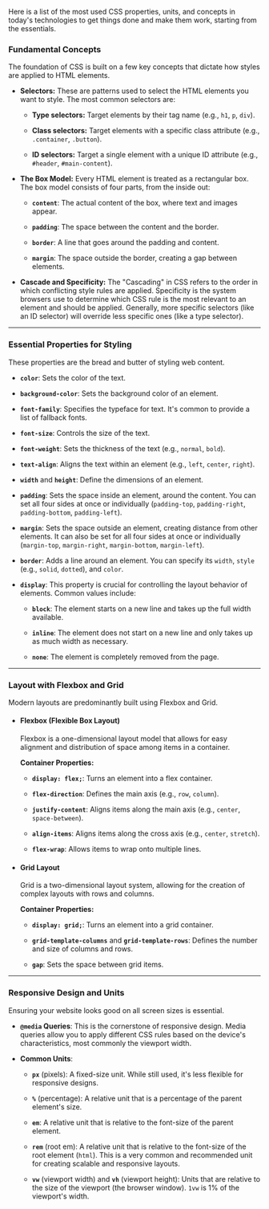 Here is a list of the most used CSS properties, units, and concepts in today's technologies to get things done and make them work, starting from the essentials.

### **Fundamental Concepts**

The foundation of CSS is built on a few key concepts that dictate how styles are applied to HTML elements.

- **Selectors:** These are patterns used to select the HTML elements you want to style. The most common selectors are:
    
    - **Type selectors:** Target elements by their tag name (e.g., `h1`, `p`, `div`).
        
    - **Class selectors:** Target elements with a specific class attribute (e.g., `.container`, `.button`).
        
    - **ID selectors:** Target a single element with a unique ID attribute (e.g., `#header`, `#main-content`).
        
- **The Box Model:** Every HTML element is treated as a rectangular box. The box model consists of four parts, from the inside out:
    
    - **`content`**: The actual content of the box, where text and images appear.
        
    - **`padding`**: The space between the content and the border.
        
    - **`border`**: A line that goes around the padding and content.
        
    - **`margin`**: The space outside the border, creating a gap between elements.
        
- **Cascade and Specificity:** The "Cascading" in CSS refers to the order in which conflicting style rules are applied. Specificity is the system browsers use to determine which CSS rule is the most relevant to an element and should be applied. Generally, more specific selectors (like an ID selector) will override less specific ones (like a type selector).
    

---

### **Essential Properties for Styling**

These properties are the bread and butter of styling web content.

- **`color`**: Sets the color of the text.
    
- **`background-color`**: Sets the background color of an element.
    
- **`font-family`**: Specifies the typeface for text. It's common to provide a list of fallback fonts.
    
- **`font-size`**: Controls the size of the text.
    
- **`font-weight`**: Sets the thickness of the text (e.g., `normal`, `bold`).
    
- **`text-align`**: Aligns the text within an element (e.g., `left`, `center`, `right`).
    
- **`width`** and **`height`**: Define the dimensions of an element.
    
- **`padding`**: Sets the space inside an element, around the content. You can set all four sides at once or individually (`padding-top`, `padding-right`, `padding-bottom`, `padding-left`).
    
- **`margin`**: Sets the space outside an element, creating distance from other elements. It can also be set for all four sides at once or individually (`margin-top`, `margin-right`, `margin-bottom`, `margin-left`).
    
- **`border`**: Adds a line around an element. You can specify its `width`, `style` (e.g., `solid`, `dotted`), and `color`.
    
- **`display`**: This property is crucial for controlling the layout behavior of elements. Common values include:
    
    - **`block`**: The element starts on a new line and takes up the full width available.
        
    - **`inline`**: The element does not start on a new line and only takes up as much width as necessary.
        
    - **`none`**: The element is completely removed from the page.
        

---

### **Layout with Flexbox and Grid**

Modern layouts are predominantly built using Flexbox and Grid.

- #### **Flexbox (Flexible Box Layout)**
    
    Flexbox is a one-dimensional layout model that allows for easy alignment and distribution of space among items in a container.
    
    **Container Properties:**
    
    - **`display: flex;`**: Turns an element into a flex container.
        
    - **`flex-direction`**: Defines the main axis (e.g., `row`, `column`).
        
    - **`justify-content`**: Aligns items along the main axis (e.g., `center`, `space-between`).
        
    - **`align-items`**: Aligns items along the cross axis (e.g., `center`, `stretch`).
        
    - **`flex-wrap`**: Allows items to wrap onto multiple lines.
        
- #### **Grid Layout**
    
    Grid is a two-dimensional layout system, allowing for the creation of complex layouts with rows and columns.
    
    **Container Properties:**
    
    - **`display: grid;`**: Turns an element into a grid container.
        
    - **`grid-template-columns`** and **`grid-template-rows`**: Defines the number and size of columns and rows.
        
    - **`gap`**: Sets the space between grid items.
        

---

### **Responsive Design and Units**

Ensuring your website looks good on all screen sizes is essential.

- **`@media` Queries**: This is the cornerstone of responsive design. Media queries allow you to apply different CSS rules based on the device's characteristics, most commonly the viewport width.
    
- **Common Units**:
    
    - **`px`** (pixels): A fixed-size unit. While still used, it's less flexible for responsive designs.
        
    - **`%`** (percentage): A relative unit that is a percentage of the parent element's size.
        
    - **`em`**: A relative unit that is relative to the font-size of the parent element.
        
    - **`rem`** (root em): A relative unit that is relative to the font-size of the root element (`html`). This is a very common and recommended unit for creating scalable and responsive layouts.
        
    - **`vw`** (viewport width) and **`vh`** (viewport height): Units that are relative to the size of the viewport (the browser window). `1vw` is 1% of the viewport's width.